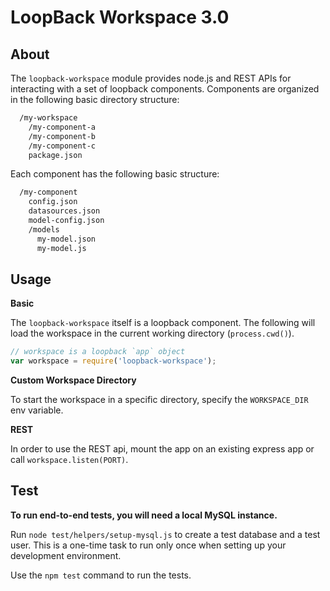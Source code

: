 # LoopBack Workspace 3.0

## About

The `loopback-workspace` module provides node.js and REST APIs for interacting
with a set of loopback components. Components are organized in the following
basic directory structure:

```txt
  /my-workspace
    /my-component-a
    /my-component-b
    /my-component-c
    package.json
```

Each component has the following basic structure:

```txt
  /my-component
    config.json
    datasources.json
    model-config.json
    /models
      my-model.json
      my-model.js
```

## Usage

**Basic**

The `loopback-workspace` itself is a loopback component. The following
will load the workspace in the current working directory (`process.cwd()`).

```js
// workspace is a loopback `app` object
var workspace = require('loopback-workspace');
```

**Custom Workspace Directory**

To start the workspace in a specific directory, specify the `WORKSPACE_DIR` env
variable.

**REST**

In order to use the REST api, mount the app on an existing express app or call
`workspace.listen(PORT)`.

## Test

**To run end-to-end tests, you will need a local MySQL instance.**

Run `node test/helpers/setup-mysql.js` to create a test database and
a test user. This is a one-time task to run only once when setting up your
development environment.

Use the `npm test` command to run the tests.
